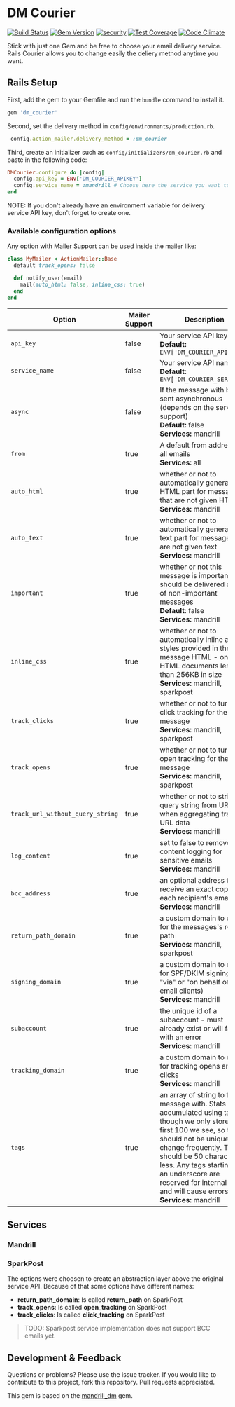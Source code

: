 
# DM Courier

[![Build Status](https://travis-ci.org/sumoners/dm_courier.svg?branch=master)](https://travis-ci.org/sumoners/dm_courier)
[![Gem Version](https://badge.fury.io/rb/dm_courier.svg)](http://badge.fury.io/rb/dm_courier)
[![security](https://hakiri.io/github/sumoners/dm_courier/master.svg)](https://hakiri.io/github/sumoners/dm_courier/master)
[![Test Coverage](https://codeclimate.com/github/sumoners/dm_courier/badges/coverage.svg)](https://codeclimate.com/github/sumoners/dm_courier/coverage)
[![Code Climate](https://codeclimate.com/github/sumoners/dm_courier/badges/gpa.svg)](https://codeclimate.com/github/sumoners/dm_courier)

Stick with just one Gem and be free to choose your email delivery service. Rails
Courier allows you to change easily the deliery method anytime you want.

## Rails Setup

First, add the gem to your Gemfile and run the `bundle` command to install it.

```ruby
gem 'dm_courier'
```

Second, set the delivery method in `config/environments/production.rb`.

```ruby
 config.action_mailer.delivery_method = :dm_courier
```

Third, create an initializer such as `config/initializers/dm_courier.rb` and
paste in the following code:

```ruby
DMCourier.configure do |config|
  config.api_key = ENV['DM_COURIER_APIKEY']
  config.service_name = :mandrill # Choose here the service you want to use
end
 ```

NOTE: If you don't already have an environment variable for delivery service API
key, don't forget to create one.

### Available configuration options

Any option with Mailer Support can be used inside the mailer like:

```ruby
class MyMailer < ActionMailer::Base
  default track_opens: false

  def notify_user(email)
    mail(auto_html: false, inline_css: true)
  end
end
```

Option     | Mailer Support | Description
-----------|----------------|-------------
`api_key`  | false | Your service API key<br />**Default:** `ENV['DM_COURIER_API_KEY']`
`service_name`  | false | Your service API name.<br />**Default:** `ENV['DM_COURIER_SERVICE']`
`async` | false | If the message with be sent asynchronous (depends on the service support)<br />**Default:** false<br />**Services:** mandrill
`from` | true | A default from address for all emails<br />**Services:** all
`auto_html` | true |  whether or not to automatically generate an HTML part for messages that are not given HTML<br />**Services:** mandrill
`auto_text` | true | whether or not to automatically generate a text part for messages that are not given text<br />**Services:** mandrill
`important` | true | whether or not this message is important, and should be delivered ahead of non-important messages<br />**Default**: false<br />**Services:** mandrill
`inline_css`  | true | whether or not to automatically inline all CSS styles provided in the message HTML - only for HTML documents less than 256KB in size<br />**Services:** mandrill, sparkpost
`track_clicks` | true | whether or not to turn on click tracking for the message<br />**Services:** mandrill, sparkpost
`track_opens` | true | whether or not to turn on open tracking for the message<br />**Services:** mandrill, sparkpost
`track_url_without_query_string` | true | whether or not to strip the query string from URLs when aggregating tracked URL data<br />**Services:** mandrill
`log_content` | true  |  set to false to remove content logging for sensitive emails<br />**Services:** mandrill
`bcc_address` | true  | an optional address to receive an exact copy of each recipient's email<br />**Services:** mandrill
`return_path_domain` | true | a custom domain to use for the messages's return-path<br />**Services:** mandrill, sparkpost
`signing_domain` | true | a custom domain to use for SPF/DKIM signing (for "via" or "on behalf of" in email clients)<br />**Services:** mandrill
`subaccount` | true  | the unique id of a subaccount - must already exist or will fail with an error<br />**Services:** mandrill
`tracking_domain` | true | a custom domain to use for tracking opens and clicks<br />**Services:** mandrill
`tags` | true | an array of string to tag the message with. Stats are accumulated using tags, though we only store the first 100 we see, so this should not be unique or change frequently. Tags should be 50 characters or less. Any tags starting with an underscore are reserved for internal use and will cause errors.<br />**Services:** mandrill

## Services

### Mandrill

### SparkPost

The options were choosen to create an abstraction layer above the original
service API. Because of that some options have different names:

- **return_path_domain**: Is called **return_path** on SparkPost
- **track_opens**: Is called **open_tracking** on SparkPost
- **track_clicks**: Is called **click_tracking** on SparkPost

> TODO: Sparkpost service implementation does not support BCC emails yet.

## Development & Feedback

Questions or problems? Please use the issue tracker. If you would like to
contribute to this project, fork this repository. Pull requests appreciated.

This gem is based on the [mandrill_dm](https://github.com/mandrill_dm) gem.
